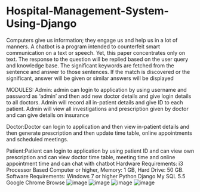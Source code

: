 # Hospital-Management-System-Using-Django
Computers give us information; they engage us and help us in a lot of manners. A chatbot is a program intended to counterfeit smart communication on a text or speech. Yet, this paper concentrates only on text.
The response to the question will be replied based on the user query and knowledge base. The significant keywords are fetched from the sentence and answer to those sentences. If the match is discovered or the significant, answer will be given or similar answers will be displayed

MODULES:
Admin: 
	admin can login to application by using username and password as ‘admin’ and then add new doctor details and give login details to all doctors. Admin will record all in-patient details and give ID to each patient. Admin will view all investigations and prescription given by doctor and can give details on insurance

Doctor:Doctor can login to application and then view in-patient details and then generate prescription and then update time table, online appointments and scheduled meetings.

Patient:Patient can login to application by using patient ID and can view own prescription and can view doctor time table, meeting time and online appointment time and can chat with chatbot
Hardware Requirements:
i3 Processor Based Computer or higher,
Memory: 1 GB,
Hard Drive: 50 GB.
Software Requirements:
Windows 7 or higher 
Python
Django
My SQL 5.5
Google Chrome Browse
![image](https://github.com/ganeshyadav10/Hospital-Management-System-Using-Django/assets/126311739/ab11f548-7a29-4578-b6d1-2fa8eb27a1d1)
![image](https://github.com/ganeshyadav10/Hospital-Management-System-Using-Django/assets/126311739/cf7329ed-187a-41b0-8696-ec5c5d3e2660)
![image](https://github.com/ganeshyadav10/Hospital-Management-System-Using-Django/assets/126311739/bebc984b-bae3-47d1-bc3e-53fd46ca1cc7)
![image](https://github.com/ganeshyadav10/Hospital-Management-System-Using-Django/assets/126311739/6708735b-e5a3-417f-bfa1-4655520cd172)








